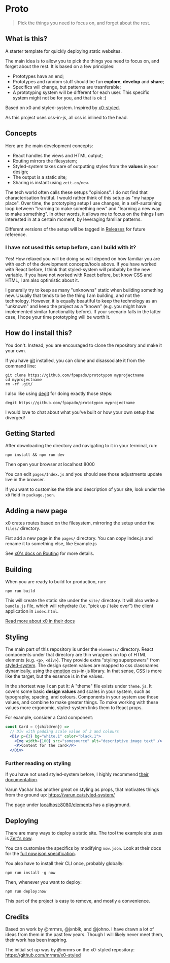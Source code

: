 # Proto

> Pick the things you need to focus on, and forget about the rest.

## What is this?
A starter template for quickly deploying static websites.

The main idea is to allow you to pick the things you need to focus on, and forget about the rest.
It is based on a few principles:
- Prototypes have an end;
- Prototypes and random stuff should be fun **explore**, **develop** and **share**;
- Specifics will change, but patterns are trasnferable;
- A prototyping system will be different for each user. This specific system might not be for you, and that is ok :)

Based on x0 and styled-system.
Inspired by [x0-styled](https://github.com/mrmrs/x0-styled).

As this project uses css-in-js, all css is inlined to the head.

## Concepts
Here are the main development concepts:
- React handles the views and HTML output;
- Routing mirrors the filesystem;
- Styled-system takes care of outputting styles from the **values** in your design;
- The output is a static site;
- Sharing is instant using `zeit.co/now`.

The tech world often calls these setups "opinions".
I do not find that characterisation frutiful.
I would rather think of this setup as "my happy place".
Over time, the prototyping setup I use changes, in a self-sustaining loop between "learning to make something new" and "learning a new way to make something".
In other words, it allows me to focus on the things I am interested in at a certain moment, by leveraging familiar patterns.

Different versions of the setup will be tagged in [Releases]() for future reference.

### I have not used this setup before, can I build with it?
Yes! How relaxed you will be doing so will depend on how familiar you are with each of the development concepts/tools above.
If you have worked with React before, I think that styled-system will probably be the new variable.
If you have not worked with React before, but know CSS and HTML, I am also optimistic about it.

I generally try to keep as many "unknowns" static when building something new. Usually that tends to be the thing I am building, and not the technology.
However, it is equally beautiful to keep the technology as an "unknown" and keep the project as a "known" (e.g. you might have implemented similar functionality before).
If your scenario falls in the latter case, I hope your time prototyping will be worth it.

## How do I install this?
You don't.
Instead, you are encouraged to clone the repository and make it your own.

If you have [git]() installed, you can clone and disassociate it from the command line:
```
git clone https://github.com/fpapado/prototypon myprojectname
cd myprojectname
rm -rf .git/
```

I also like using [degit]() for doing exactly those steps:
```shell
degit https://github.com/fpapado/prototypon myprojectname
```

I would love to chat about what you've built or how your own setup has diverged!

## Getting Started
After downloading the directory and navigating to it in your terminal, run:

```
npm install && npm run dev
```

Then open your browser at localhost:8000

You can edit `pages/Index.js` and you should see those adjustments update live in the browser.

If you want to customise the title and description of your site, look under the `x0` field in `package.json`.

## Adding a new page
x0 crates routes based on the filesystem, mirroring the setup under the `files/` directory.

Fist add a new page in the `pages/` directory. 
You can copy Index.js and rename it to something else, like Example.js

See [x0's docs on Routing](https://github.com/c8r/x0#routing) for more details.

## Building
When you are ready to build for production, run:

```shell
npm run build
```

This will create the static site under the `site/` directory.
It will also write a `bundle.js` file, which will rehydrate (i.e. "pick up / take over") the client application in `index.html`.

[Read more about x0 in their docs](https://compositor.io/x0/docs)

## Styling
The main part of this repository is under the `elements/` directory.
React components under that directory are thin wrappers on top of HTML elements (e.g. `<p>`, `<div>`).
They provide extra "styling superpowers" from [styled-system](https://jxnblk.com/styled-system/).
The design system values are mapped to css classnames dynamically, using the [emotion](https://github.com/emotion-js/emotion) css-in-js library.
In that sense, CSS is more like the target, but the essence is in the values.

In the shortest way I can put it:
A "theme" file exists under `theme.js`. It covers some basic **design values** and scales in your system, such as typography, spacing, and colours.
Components in your system use those values, and combine to make greater things.
To make working with these values more ergonomic, styled-system links them to React props.

For example, consider a Card component:

```jsx
const Card = ({children}) =>
  // Div with padding scale value of 3 and colours
  <Div p={3} bg="white.1" color="black.1">
    <Img width={100} src="somesource" alt="descriptive image text" />
    <P>Content for the card</P>
  </Div>
```

### Further reading on styling
If you have not used styled-system before, I highly recommend [their documentation](https://jxnblk.com/styled-system/getting-started).

Varun Vachar has another great on styling as props, that motivates things from the ground up:
https://varun.ca/styled-system/

The page under [localhost:8080/elements](localhost:8080/elements) has a playground.

## Deploying
There are many ways to deploy a static site.
The tool the example site uses is [Zeit's now](zeit.co/now).

You can customise the specifics by modifying `now.json`.
Look at their docs for the [full now.json specification](https://zeit.co/docs/features/configuration#now.json).

You also have to install their CLI once, probably globally:

```shell
npm run install -g now
```

Then, whenever you want to deploy:

```shell
npm run deploy:now
```

This part of the project is easy to remove, and mostly a convenience.


## Credits
Based on work by @mrmrs, @jxnblk, and @johno.
I have drawn a lot of ideas from them in the past few years.
Though I will likely never meet them, their work has been inspiring.

The initial set up was by @mrmrs on the x0-styled repository:
https://github.com/mrmrs/x0-styled
